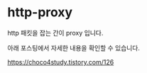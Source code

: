 # http-proxy

http 패킷을 잡는 간이 proxy 입니다.

아래 포스팅에서 자세한 내용을 확인할 수 있습니다.

https://choco4study.tistory.com/126
